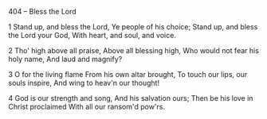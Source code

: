 404 – Bless the Lord


1
Stand up, and bless the Lord,
Ye people of his choice;
Stand up, and bless the Lord your God,
With heart, and soul, and voice.

2
Tho' high above all praise,
Above all blessing high,
Who would not fear his holy name,
And laud and magnify?

3
O for the living flame
From his own altar brought,
To touch our lips, our souls inspire,
And wing to heav'n our thought!

4
God is our strength and song,
And his salvation ours;
Then be his love in Christ proclaimed
With all our ransom'd pow'rs.


